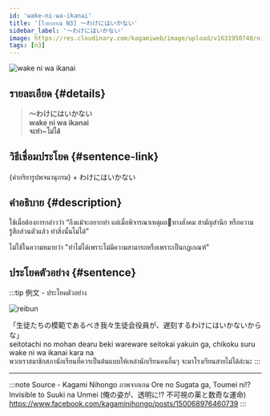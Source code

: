 ```yaml
---
id: 'wake-ni-wa-ikanai'
title: '[ไวยากรณ์ N3] 〜わけにはいかない'
sidebar_label: '〜わけにはいかない'
image: https://res.cloudinary.com/kagamiweb/image/upload/v1631950740/nihongo/grammar/n3/reibun/wake-ni-wa-ikanai.jpg
tags: [n3]
---
```


![wake ni wa ikanai](https://res.cloudinary.com/kagamiweb/image/upload/v1633531309/nihongo/grammar/n3/wake-ni-wa-ikanai.png)

## รายละเอียด {#details}

> **〜わけにはいかない**  
> **wake ni wa ikanai**  
> **จะทำ~ไม่ได้**

## วิธีเชื่อมประโยค {#sentence-link}

{คำกริยารูปพจนานุกรม} + わけにはいかない

## คำอธิบาย {#description}

ใช้เมื่อต้องการกล่าวว่า “ถึงแม้จะอยากทำ แต่เมื่อพิจารณาเหตุผลทางสังคม สามัญสำนึก หรือความรู้สึกส่วนตัวแล้ว ทำสิ่งนั้นไม่ได้”

ไม่ใช้ในความหมายว่า "ทำไม่ได้เพราะไม่มีความสามารถหรือเพราะเป็นกฎเกณฑ์"

## ประโยคตัวอย่าง {#sentence}

:::tip 例文 - ประโยคตัวอย่าง

![reibun](https://res.cloudinary.com/kagamiweb/image/upload/v1631950740/nihongo/grammar/n3/reibun/wake-ni-wa-ikanai.jpg)

「生徒たちの模範であるべき我々生徒会役員が、遅刻するわけにはいかないからな」  
seitotachi no mohan dearu beki wareware seitokai yakuin ga, chikoku suru wake ni wa ikanai kara na  
พวกเราสมาชิกสภานักเรียนที่ควรเป็นต้นแบบให้เหล่านักเรียนคนอื่นๆ จะมาโรงเรียนสายไม่ได้ล่ะนะ
:::

---
:::note Source - Kagami Nihongo
ภาพจากเกม Ore no Sugata ga, Toumei ni!? Invisible to Suuki na Unmei (俺の姿が、透明に!? 不可視の薬と数奇な運命)  
https://www.facebook.com/kagaminihongo/posts/150068976460739
:::